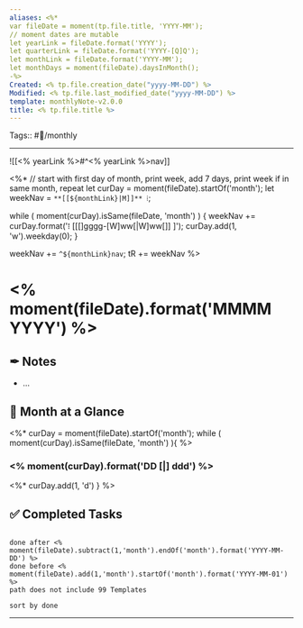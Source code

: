 ```yaml
---
aliases: <%*
var fileDate = moment(tp.file.title, 'YYYY-MM');
// moment dates are mutable 
let yearLink = fileDate.format('YYYY');
let quarterLink = fileDate.format('YYYY-[Q]Q');
let monthLink = fileDate.format('YYYY-MM');
let monthDays = moment(fileDate).daysInMonth();
-%>
Created: <% tp.file.creation_date("yyyy-MM-DD") %>
Modified: <% tp.file.last_modified_date("yyyy-MM-DD") %>
template: monthlyNote-v2.0.0
title: <% tp.file.title %>
---
```


Tags:: #📅/monthly
___

![[<% yearLink %>#^<% yearLink %>nav]]

<%*
// start with first day of month, print week, add 7 days, print week if in same month, repeat
let curDay = moment(fileDate).startOf('month');
let weekNav = `**[[${monthLink}|M]]** ⁞`;

while (  moment(curDay).isSame(fileDate, 'month')  ) {
    weekNav += curDay.format('⁞ [[[]gggg-[W]ww[|W]ww[]] ]');
    curDay.add(1, 'w').weekday(0);
}

weekNav += `^${monthLink}nav`;
tR += weekNav
%>
# <% moment(fileDate).format('MMMM YYYY') %>

## ✒ Notes

- …

## 📆 Month at a Glance
<%*
curDay = moment(fileDate).startOf('month');
while ( moment(curDay).isSame(fileDate, 'month') ){
%>
### <% moment(curDay).format('DD [|] ddd') %>
<%*
  curDay.add(1, 'd')
}
%>

## ✅ Completed Tasks
```tasks

done after <% moment(fileDate).subtract(1,'month').endOf('month').format('YYYY-MM-DD') %>
done before <% moment(fileDate).add(1,'month').startOf('month').format('YYYY-MM-01') %>
path does not include 99 Templates

sort by done
```

___
